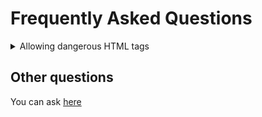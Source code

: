 # Frequently Asked Questions


<details><summary>Allowing dangerous HTML tags</summary>

Sometimes it is useful to allow dangerous HTML tags to add interactivity to your notebook. One of the example is to use details/summary as a way to expand/collaps your todo-list.

* How to enable:
  * Go to **Preferences** → **Interface** → **Sanitization** → **Allow dangerous html tags**
* Example note: Multiple todo-list
  * Create new notes
  * Paste the below code, and you'll see that you can expand/collaps the todo-list, and you can have multiple todo-list in your note.
  
```html
<details><summary>What I want to do</summary>

- [x] Create an awesome feature X
- [ ] Do my homework

</details>
```

</details>

## Other questions

You can ask [here][ISSUES]

[ISSUES]: https://github.com/BoostIO/Boostnote/issues
